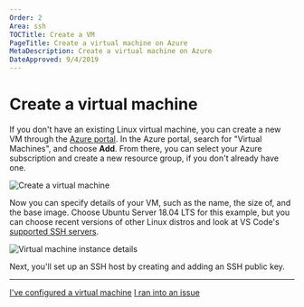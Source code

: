 ```yaml
---
Order: 2
Area: ssh
TOCTitle: Create a VM
PageTitle: Create a virtual machine on Azure
MetaDescription: Create a virtual machine on Azure
DateApproved: 9/4/2019
---
```

# Create a virtual machine

If you don't have an existing Linux virtual machine, you can create a new VM through the [Azure portal](https://portal.azure.com). In the Azure portal, search for "Virtual Machines", and choose **Add**. From there, you can select your Azure subscription and create a new resource group, if you don't already have one.

![Create a virtual machine](images/ssh/create-vm.png)

Now you can specify details of your VM, such as the name, the size of, and the base image. Choose Ubuntu Server 18.04 LTS for this example, but you can choose recent versions of other Linux distros and look at VS Code's [supported SSH servers](/docs/remote/troubleshooting.md#installing-a-supported-ssh-server).

![Virtual machine instance details](images/ssh/vm-instance-details.png)

Next, you'll set up an SSH host by creating and adding an SSH public key.

----

<a class="tutorial-next-btn" href="/remote-tutorials/ssh/create-ssh-key">I've configured a virtual machine</a> <a class="tutorial-feedback-btn" onclick="reportIssue('remote-tutorials-ssh', 'create-vm')" href="javascript:void(0)">I ran into an issue</a>
